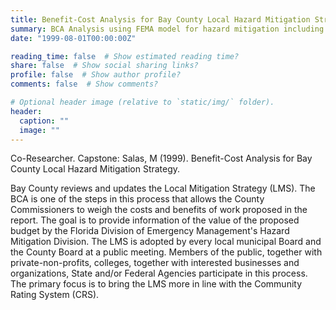 ```yaml
---
title: Benefit-Cost Analysis for Bay County Local Hazard Mitigation Strategy. 
summary: BCA Analysis using FEMA model for hazard mitigation including lift stations and mapping of evacuation routes.
date: "1999-08-01T00:00:00Z"

reading_time: false  # Show estimated reading time?
share: false  # Show social sharing links?
profile: false  # Show author profile?
comments: false  # Show comments?

# Optional header image (relative to `static/img/` folder).
header:
  caption: ""
  image: ""
---
```


Co-Researcher. Capstone: Salas, M (1999). Benefit-Cost Analysis for Bay County Local Hazard Mitigation Strategy. 

Bay County reviews and updates the Local Mitigation Strategy (LMS). The BCA is one of the steps in this process that allows the County Commissioners to weigh the costs and benefits of work proposed in the report. The goal is to provide information of the value of the proposed budget by the Florida Division of Emergency Management's Hazard Mitigation Division.  The LMS is adopted by every local municipal Board and the County Board at a public meeting. Members of the public, together with private-non-profits, colleges, together with interested businesses and organizations, State and/or Federal Agencies participate in this process. The primary focus is to bring the LMS more in line with the Community Rating System (CRS).
